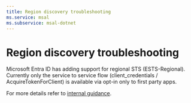 ```yaml
---
title: Region discovery troubleshooting
ms.service: msal
ms.subservice: msal-dotnet
---
```


# Region discovery troubleshooting

Microsoft Entra ID has adding support for regional STS (ESTS-Regional). Currently only the service to service flow (client_credentials / AcquireTokenForClient) is available via opt-in only to first party apps.

For more details refer to [internal guidance](https://aka.ms/msal/estsr/guidance).
